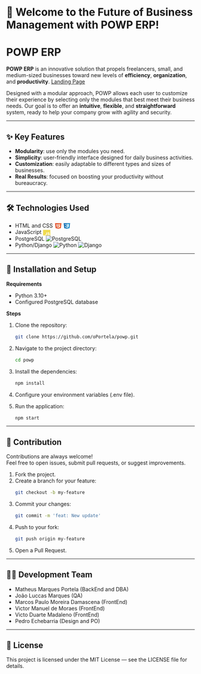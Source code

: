 # 🌟 Welcome to the Future of Business Management with POWP ERP!

# POWP ERP

**POWP ERP** is an innovative solution that propels freelancers, small, and medium-sized businesses toward new levels of **efficiency**, **organization**, and **productivity**.
<a href="https://oportela.github.io/POWP/Powp/index.html">Landing Page</a>

Designed with a modular approach, POWP allows each user to customize their experience by selecting only the modules that best meet their business needs. Our goal is to offer an **intuitive**, **flexible**, and **straightforward** system, ready to help your company grow with agility and security.

---

## ✨ Key Features
- **Modularity**: use only the modules you need.
- **Simplicity**: user-friendly interface designed for daily business activities.
- **Customization**: easily adaptable to different types and sizes of businesses.
- **Real Results**: focused on boosting your productivity without bureaucracy.

---

## 🛠️ Technologies Used
- HTML and CSS <img align="center" alt="oPortela-HTML" height="15" width="20" src="https://raw.githubusercontent.com/devicons/devicon/master/icons/html5/html5-original.svg"> <img align="center" alt="oPortela-CSS" height="15" width="20" src="https://raw.githubusercontent.com/devicons/devicon/master/icons/css3/css3-original.svg">
- JavaScript <img align="center" alt="oPortela-Js" height="15" width="20" src="https://raw.githubusercontent.com/devicons/devicon/master/icons/javascript/javascript-plain.svg">
- PostgreSQL <img src="https://cdn.jsdelivr.net/gh/devicons/devicon/icons/postgresql/postgresql-original.svg" alt="PostgreSQL" width="20" height="20"/>
- Python/Django <img src="https://cdn.jsdelivr.net/gh/devicons/devicon/icons/python/python-original.svg" alt="Python" width="20" height="20"/> <img src="https://cdn.jsdelivr.net/gh/devicons/devicon/icons/django/django-plain.svg" alt="Django" width="20" height="20"/>

---

## 🚀 Installation and Setup

**Requirements**
- Python 3.10+
- Configured PostgreSQL database

**Steps**
1. Clone the repository:
   ```bash
   git clone https://github.com/oPortela/powp.git
   ```

2. Navigate to the project directory:
   ```bash
   cd powp
   ```

3. Install the dependencies:
   ```bash
   npm install
   ```

4. Configure your environment variables (.env file).

5. Run the application:
   ```bash
   npm start
   ```

---

## 🤝 Contribution

Contributions are always welcome!  
Feel free to open issues, submit pull requests, or suggest improvements.

1. Fork the project.
2. Create a branch for your feature:
   ```bash
   git checkout -b my-feature
   ```
3. Commit your changes:
   ```bash
   git commit -m 'feat: New update'
   ```
4. Push to your fork:
   ```bash
   git push origin my-feature
   ```
5. Open a Pull Request.

---

## 👨‍💻 Development Team

- Matheus Marques Portela (BackEnd and DBA)
- João Luccas Marques (QA)
- Marcos Paulo Moreira Damascena (FrontEnd)
- Victor Manuel de Moraes (FrontEnd)
- Victo Duarte Madaleno (FrontEnd)
- Pedro Echebarria (Design and PO)

---

## 📄 License

This project is licensed under the MIT License — see the LICENSE file for details.
